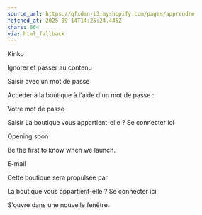 ```yaml
---
source_url: https://qfxdmn-i3.myshopify.com/pages/apprendre
fetched_at: 2025-09-14T14:25:24.445Z
chars: 664
via: html_fallback
---
```

Kinko 

 

 

 
 
 
 
 
 
 
 
 
 

 
 
 
 
 
 
 
 
 
 
 
 
 
 
 
 
 

 

 

 
 

 
 
 
 
 

 
 
 
 
 
 
 
 
 

 
 
 Ignorer et passer au contenu
 

 

 
 
 
 
 
 
 
 
 Saisir avec un mot de passe
 
 
 
 
 
 
 
 
 
 
 
 
 
 Accéder à la boutique à l&#39;aide d&#39;un mot de passe :
 
 
 Votre mot de passe 
 
 Saisir
 La boutique vous appartient-elle ? Se connecter ici 
 
 
 
 
 
 

 
 

 
 
 
 
 
 
 
 
 
 Opening soon
 
 Be the first to know when we launch. 
 
 
 
 
 
 
 
 E-mail
 
 
 
 
 
 
 
 
 

 
 
 
 
 
 
 
 Cette boutique sera propulsée par 
 
 

 
 
 La boutique vous appartient-elle ? Se connecter ici 
 

 
 
 
 S&#39;ouvre dans une nouvelle fenêtre.